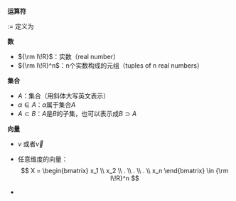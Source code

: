 **运算符**

$:=$    定义为

**数**

- ${\rm I\!R}$：实数（real number）
- ${\rm I\!R}^n$：n个实数构成的元组（tuples of n real numbers）

**集合**

- $A$：集合（用斜体大写英文表示）
- $\alpha \in A$：$\alpha$属于集合$A$
- $A \subset B$：$A$是$B$的子集，也可以表示成$B \supset A$

**向量**

* $v$ 或者$\vec{v}$

* 任意维度的向量：
$$
X = 
  \begin{bmatrix}
  x_1 \\
  x_2 \\
  . \\
  . \\
  . \\
  x_n
  \end{bmatrix}
  \in 
  {\rm I\!R}^n
$$

* 

